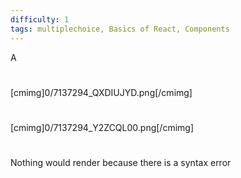 ```yaml
---
difficulty: 1
tags: multiplechoice, Basics of React, Components
---
```


A

#

[cmimg]0/7137294_QXDIUJYD.png[/cmimg]

#

[cmimg]0/7137294_Y2ZCQL00.png[/cmimg]

#

Nothing would render because there is a syntax error

